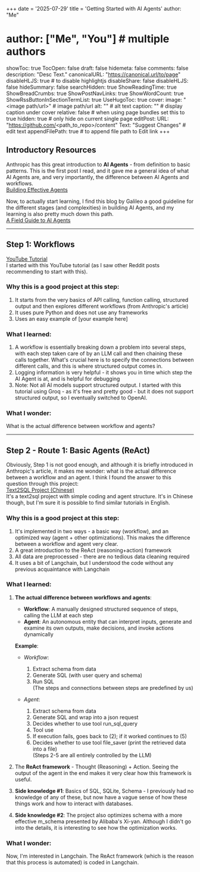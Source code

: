 +++
date = '2025-07-29'
title = 'Getting Started with AI Agents'
author: "Me"
# author: ["Me", "You"] # multiple authors
showToc: true
TocOpen: false
draft: false
hidemeta: false
comments: false
description: "Desc Text."
canonicalURL: "https://canonical.url/to/page"
disableHLJS: true # to disable highlightjs
disableShare: false
disableHLJS: false
hideSummary: false
searchHidden: true
ShowReadingTime: true
ShowBreadCrumbs: true
ShowPostNavLinks: true
ShowWordCount: true
ShowRssButtonInSectionTermList: true
UseHugoToc: true
cover:
    image: "<image path/url>" # image path/url
    alt: "<alt text>" # alt text
    caption: "<text>" # display caption under cover
    relative: false # when using page bundles set this to true
    hidden: true # only hide on current single page
editPost:
    URL: "https://github.com/<path_to_repo>/content"
    Text: "Suggest Changes" # edit text
    appendFilePath: true # to append file path to Edit link
+++

## Introductory Resources

Anthropic has this great introduction to **AI Agents** - from definition to basic patterns. This is the first post I read, and it gave me a general idea of what AI Agents are, and very importantly, the difference between AI Agents and workflows.  
[Building Effective Agents](https://www.anthropic.com/engineering/building-effective-agents)

Now, to actually start learning, I find this blog by Galileo a good guideline for the different stages (and complexities) in building AI Agents, and my learning is also pretty much down this path.  
[A Field Guide to AI Agents](https://galileo.ai/blog/a-field-guide-to-ai-agents?utm_source=reddit&utm_content=ai_agents)

---

## Step 1: Workflows

[YouTube Tutorial](https://www.youtube.com/watch?v=bZzyPscbtI8)  
I started with this YouTube tutorial (as I saw other Reddit posts recommending to start with this).

### Why this is a good project at this step:
1. It starts from the very basics of API calling, function calling, structured output and then explores different workflows (from Anthropic's article)
2. It uses pure Python and does not use any frameworks
3. Uses an easy example of [your example here]

### What I learned:
1. A workflow is essentially breaking down a problem into several steps, with each step taken care of by an LLM call and then chaining these calls together. What's crucial here is to specify the connections between different calls, and this is where structured output comes in.
2. Logging information is very helpful - it shows you in time which step the AI Agent is at, and is helpful for debugging
3. Note: Not all AI models support structured output. I started with this tutorial using Groq - as it's free and pretty good - but it does not support structured output, so I eventually switched to OpenAI.

### What I wonder:
What is the actual difference between workflow and agents?

---

## Step 2 - Route 1: Basic Agents (ReAct)

Obviously, Step 1 is not good enough, and although it is briefly introduced in Anthropic's article, it makes me wonder: what is the actual difference between a workflow and an agent. I think I found the answer to this question through this project:  
[Text2SQL Project (Chinese)](https://www.bilibili.com/video/BV1pu5KzrEc4/?spm_id_from=333.337.search-card.all.click&vd_source=c83eb829a20620fd4b1c0fb727b2dc88)  
It's a text2sql project with simple coding and agent structure. It's in Chinese though, but I'm sure it is possible to find similar tutorials in English.

### Why this is a good project at this step:
1. It's implemented in two ways - a basic way (workflow), and an optimized way (agent + other optimizations). This makes the difference between a workflow and agent very clear.
2. A great introduction to the ReAct (reasoning+action) framework
3. All data are preprocessed - there are no tedious data cleaning required
4. It uses a bit of Langchain, but I understood the code without any previous acquaintance with Langchain

### What I learned:
1. **The actual difference between workflows and agents**:
   - **Workflow**: A manually designed structured sequence of steps, calling the LLM at each step
   - **Agent**: An autonomous entity that can interpret inputs, generate and examine its own outputs, make decisions, and invoke actions dynamically

   **Example**:
   - *Workflow*:
     1. Extract schema from data
     2. Generate SQL (with user query and schema)
     3. Run SQL  
     (The steps and connections between steps are predefined by us)
   
   - *Agent*:
     1. Extract schema from data
     2. Generate SQL and wrap into a json request
     3. Decides whether to use tool run_sql_query
     4. Tool use
     5. If execution fails, goes back to (2); if it worked continues to (5)
     6. Decides whether to use tool file_saver (print the retrieved data into a file)  
     (Steps 2-5 are all entirely controlled by the LLM)

2. The **ReAct framework** - Thought (Reasoning) + Action. Seeing the output of the agent in the end makes it very clear how this framework is useful.
3. **Side knowledge #1**: Basics of SQL, SQLite, Schema - I previously had no knowledge of any of these, but now have a vague sense of how these things work and how to interact with databases.
4. **Side knowledge #2**: The project also optimizes schema with a more effective m_schema presented by Alibaba's Xi-yan. Although I didn't go into the details, it is interesting to see how the optimization works.

### What I wonder:
Now, I'm interested in Langchain. The ReAct framework (which is the reason that this process is automated) is coded in Langchain.

